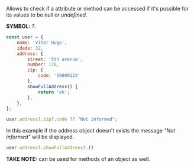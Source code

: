 Allows to check if a attribute or method can be accessed if it's possible for its values to be _null_ or _undefined_.

**SYMBOL:** _?._

```js
const user = {
	name: 'Vitor Hugo',
	idade: 32,
	address: {
		street: '5th avenue',
		number: 176,
		zip: {
			code: '59000123'
		},
		showFullAddress() {
			return 'ok';
		},
	},
};

user.address?.zip?.code ?? "Not informed";
```

In this example if the address object doesn't exists the message _"Not informed"_ will be displayed.

```js
user.address?.showFullAddress?.()
```

**TAKE NOTE:** can be used for methods of an object as well.